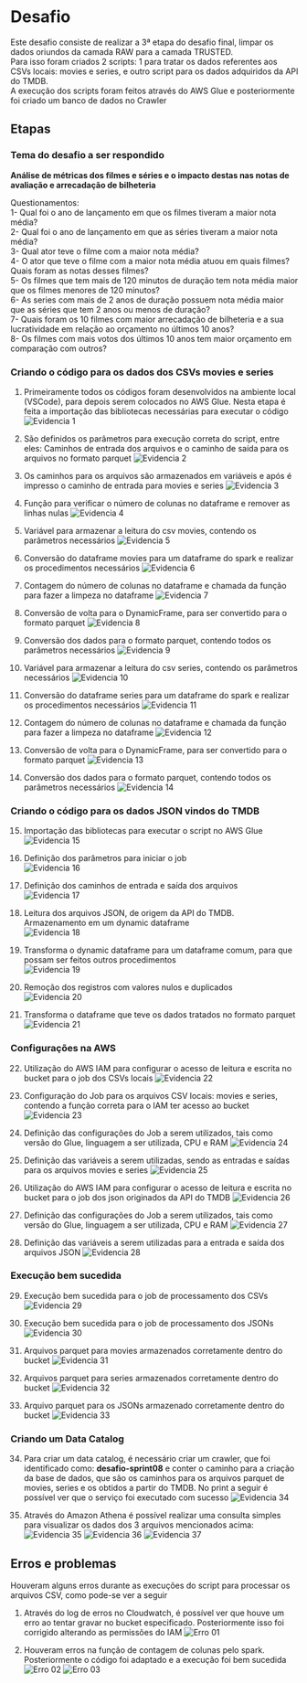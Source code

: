 # Desafio
Este desafio consiste de realizar a 3ª etapa do desafio final, limpar os dados oriundos da camada RAW para a camada TRUSTED.<br>
Para isso foram criados 2 scripts: 1 para tratar os dados referentes aos CSVs locais: movies e series, e outro script para os dados adquiridos da API do TMDB.<br>
A execução dos scripts foram feitos através do AWS Glue e posteriormente foi criado um banco de dados no Crawler

## Etapas

### Tema do desafio a ser respondido

**Análise de métricas dos filmes e séries e o impacto destas nas notas de avaliação e arrecadação de bilheteria**

Questionamentos:<br>
1- Qual foi o ano de lançamento em que os filmes tiveram a maior nota média?<br>
2- Qual foi o ano de lançamento em que as séries tiveram a maior nota média?<br>
3- Qual ator teve o filme com a maior nota média?<br>
4- O ator que teve o filme com a maior nota média atuou em quais filmes? Quais foram as notas desses filmes?<br>
5- Os filmes que tem mais de 120 minutos de duração tem nota média maior que os filmes menores de 120 minutos?<br>
6- As series com mais de 2 anos de duração possuem nota média maior que as séries que tem 2 anos ou menos de duração?<br>
7- Quais foram os 10 filmes com maior arrecadação de bilheteria e a sua lucratividade em relação ao orçamento no últimos 10 anos?<br>
8- Os filmes com mais votos dos últimos 10 anos tem maior orçamento em comparação com outros?

### Criando o código para os dados dos CSVs movies e series

1. Primeiramente todos os códigos foram desenvolvidos na ambiente local (VSCode), para depois serem colocados no AWS Glue. Nesta etapa é feita a importação das bibliotecas necessárias para executar o código<br>
![Evidencia 1](../evidencias/01.png)<br>

2. São definidos os parâmetros para execução correta do script, entre eles: Caminhos de entrada dos arquivos e o caminho de saída para os arquivos no formato parquet
![Evidencia 2](../evidencias/02.png)<br>

3. Os caminhos para os arquivos são armazenados em variáveis e após é impresso o caminho de entrada para movies e series
![Evidencia 3](../evidencias/03.png)<br>

4. Função para verificar o número de colunas no dataframe e remover as linhas nulas
![Evidencia 4](../evidencias/04.png)<br>

5. Variável para armazenar a leitura do csv movies, contendo os parâmetros necessários
![Evidencia 5](../evidencias/05.png)<br>

6. Conversão do dataframe movies para um dataframe do spark e realizar os procedimentos necessários
![Evidencia 6](../evidencias/06.png)<br>

7. Contagem do número de colunas no dataframe e chamada da função para fazer a limpeza no dataframe
![Evidencia 7](../evidencias/07.png)<br>

8. Conversão de volta para o DynamicFrame, para ser convertido para o formato parquet
![Evidencia 8](../evidencias/08.png)<br>

9. Conversão dos dados para o formato parquet, contendo todos os parâmetros necessários
![Evidencia 9](../evidencias/09.png)<br>

10. Variável para armazenar a leitura do csv series, contendo os parâmetros necessários
![Evidencia 10](../evidencias/10.png)<br>

11. Conversão do dataframe series para um dataframe do spark e realizar os procedimentos necessários
![Evidencia 11](../evidencias/11.png)<br>

12. Contagem do número de colunas no dataframe e chamada da função para fazer a limpeza no dataframe
![Evidencia 12](../evidencias/12.png)<br>

13. Conversão de volta para o DynamicFrame, para ser convertido para o formato parquet
![Evidencia 13](../evidencias/13.png)<br>

14. Conversão dos dados para o formato parquet, contendo todos os parâmetros necessários
![Evidencia 14](../evidencias/14.png)<br>

### Criando o código para os dados JSON vindos do TMDB

15. Importação das bibliotecas para executar o script no AWS Glue<br>
![Evidencia 15](../evidencias/15.png)<br>

16. Definição dos parâmetros para iniciar o job<br>
![Evidencia 16](../evidencias/16.png)<br>

17. Definição dos caminhos de entrada e saída dos arquivos<br>
![Evidencia 17](../evidencias/17.png)<br>

18. Leitura dos arquivos JSON, de origem da API do TMDB. Armazenamento em um dynamic dataframe<br>
![Evidencia 18](../evidencias/18.png)<br>

19. Transforma o dynamic dataframe para um dataframe comum, para que possam ser feitos outros procedimentos<br>
![Evidencia 19](../evidencias/19.png)<br>

20. Remoção dos registros com valores nulos e duplicados<br>
![Evidencia 20](../evidencias/20.png)<br>

21. Transforma o dataframe que teve os dados tratados no formato parquet<br>
![Evidencia 21](../evidencias/21.png)<br>

### Configurações na AWS

22. Utilização do AWS IAM para configurar o acesso de leitura e escrita no bucket para o job dos CSVs locais
![Evidencia 22](../evidencias/22.png)

23. Configuração do Job para os arquivos CSV locais: movies e series, contendo a função correta para o IAM ter acesso ao bucket
![Evidencia 23](../evidencias/23.png)

24. Definição das configurações do Job a serem utilizados, tais como versão do Glue, linguagem a ser utilizada, CPU e RAM
![Evidencia 24](../evidencias/24.png)

25. Definição das variáveis a serem utilizadas, sendo as entradas e saídas para os arquivos movies e series
![Evidencia 25](../evidencias/25.png)

26. Utilização do AWS IAM para configurar o acesso de leitura e escrita no bucket para o job dos json originados da API do TMDB
![Evidencia 26](../evidencias/26.png)

27. Definição das configurações do Job a serem utilizados, tais como versão do Glue, linguagem a ser utilizada, CPU e RAM
![Evidencia 27](../evidencias/27.png)

28. Definição das variáveis a serem utilizadas para a entrada e saída dos arquivos JSON
![Evidencia 28](../evidencias/28.png)

### Execução bem sucedida

29. Execução bem sucedida para o job de processamento dos CSVs
![Evidencia 29](../evidencias/29.png)

30. Execução bem sucedida para o job de processamento dos JSONs
![Evidencia 30](../evidencias/30.png)

31. Arquivos parquet para movies armazenados corretamente dentro do bucket 
![Evidencia 31](../evidencias/31.png)

32. Arquivos parquet para series armazenados corretamente dentro do bucket 
![Evidencia 32](../evidencias/32.png)

33. Arquivo parquet para os JSONs armazenado corretamente dentro do bucket 
![Evidencia 33](../evidencias/33.png)

### Criando um Data Catalog

34. Para criar um data catalog, é necessário criar um crawler, que foi identificado como: **desafio-sprint08** 
e conter o caminho para a criação da base de dados, que são os caminhos para os arquivos parquet de movies, 
series e os obtidos a partir do TMDB.
No print a seguir é possível ver que o serviço foi executado com sucesso
![Evidencia 34](../evidencias/34.png)

35. Através do Amazon Athena é possível realizar uma consulta simples para visualizar os dados dos 3 arquivos mencionados acima:
![Evidencia 35](../evidencias/35.png)
![Evidencia 36](../evidencias/36.png)
![Evidencia 37](../evidencias/37.png)

## Erros e problemas

Houveram alguns erros durante as execuções do script para processar os arquivos CSV, como pode-se ver a seguir

1. Através do log de erros no Cloudwatch, é possível ver que houve um erro ao tentar gravar
no bucket especificado. Posteriormente isso foi corrigido alterando as permissões do IAM
![Erro 01](../evidencias/Err_01.png)

2. Houveram erros na função de contagem de colunas pelo spark. Posteriormente o código foi adaptado e a execução foi bem sucedida
![Erro 02](../evidencias/Err_02.png)
![Erro 03](../evidencias/Err_03.png)